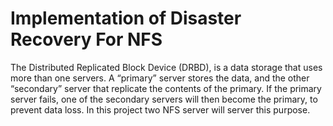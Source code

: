# Implementation of Disaster Recovery For NFS

The Distributed Replicated Block Device (DRBD), is a data storage that uses more than one servers. A “primary” server stores the data, and the other “secondary” server that replicate the contents of the primary. If the primary server fails, one of the secondary servers will then become the primary, to prevent data loss.
In this project two NFS server will server this purpose.





